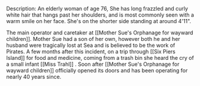 Description:
	An elderly woman of age 76, She has long frazzled and curly white hair that hangs past her shoulders, and is most commonly seen with a warm smile on her face. She's on the shorter side standing at around 4'11". 

The main operator and caretaker at [[Mother Sue's Orphanage for wayward children]]. Mother Sue had a son of her own, however both he and her husband were tragically lost at Sea and is believed to be the work of Pirates. A few months after this incident, on a trip through [[Six Piers Island]] for food and medicine, coming from a trash bin she heard the cry of a small infant [[Miss Trahl]] . Soon after [[Mother Sue's Orphanage for wayward children]] officially opened its doors and has been operating for nearly 40 years since. 
